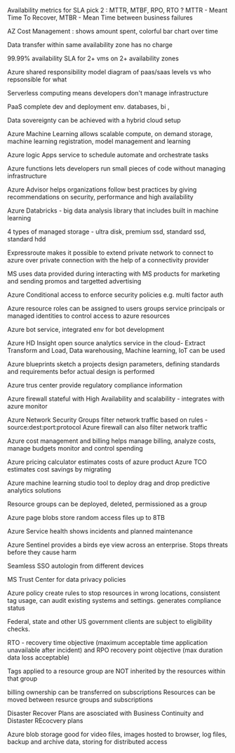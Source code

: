 Availability metrics for SLA  pick 2 : MTTR, MTBF, RPO, RTO ?  MTTR - Meant Time To Recover,  MTBR - Mean Time between business failures 

AZ Cost Management : shows amount spent, colorful bar chart over time

Data transfer within same availability zone has no charge

99.99% availability SLA for 2+ vms on 2+ availability zones

Azure shared responsibility model diagram of paas/saas levels vs who repsonsible for what

Serverless computing means developers don't manage infrastructure

PaaS complete dev and deployment env. databases, bi , 

Data sovereignty can be achieved with a hybrid cloud setup

Azure Machine Learning allows scalable compute, on demand storage, machine learning registration, model management and learning

Azure logic Apps service to schedule automate and orchestrate tasks

Azure functions lets developers run small pieces of code without managing infrastructure

Azure Advisor helps organizations follow best practices by giving recommendations on security, performance and high availability

Azure Databricks - big data analysis library that includes built in machine learning

4 types of managed storage - ultra disk, premium ssd, standard ssd, standard hdd

Expressroute makes it possible to extend private network to connect to azure over private connection with the help of a connectivity provider

MS uses data provided during interacting with MS products for marketing and sending promos and targetted advertising

Azure Conditional access to enforce security policies e.g. multi factor auth

Azure resource roles can be assigned to users groups service principals or managed identities to control access to azure resources

Azure bot service, integrated env for bot development

Azure HD Insight open source analytics service in the cloud- Extract Transform and Load, Data warehousing, Machine learning, IoT can be used

Azure blueprints sketch a projects design parameters, defining standards and requirements befor actual design is performed

Azure trus center provide regulatory compliance information

Azure firewall stateful with High Availability and scalability - integrates with azure monitor

Azure Network Security Groups filter network traffic based on rules - source:dest:port:protocol
Azure firewall can also filter network traffic

Azure cost management and billing helps manage billing, analyze costs, manage budgets monitor and control spending

Azure pricing calculator estimates costs of azure product 
Azure TCO estimates cost savings by migrating

Azure machine learning studio tool to deploy drag and drop predictive analytics solutions

Resource groups can be deployed, deleted, permissioned as a group

Azure page blobs store random access files up to 8TB

Azure Service health shows incidents and planned maintenance

Azure Sentinel provides a birds eye view across an enterprise.  Stops threats before they cause harm

Seamless SSO autologin from different devices

MS Trust Center for data privacy policies

Azure policy create rules to stop resources in wrong locations, consistent tag usage, can audit existing systems and settings.  generates compliance status

Federal, state and other US government clients are subject to eligibility checks.

RTO - recovery time objective (maximum acceptable time application unavailable after incident) and RPO recovery point objective (max duration data loss acceptable)

Tags applied to a resource group are NOT inherited by the resources within that group

billing ownership can be transferred on subscriptions
Resources can be moved between resurce groups and subscriptions

Disaster Recover Plans are asosciated with Business Continuity and Distaster REcocvery plans

Azure blob storage good for video files, images hosted to browser, log files, backup and archive data, storing for distributed access
